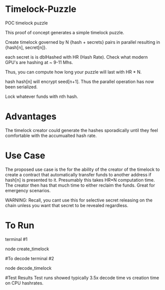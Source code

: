 # Timelock-Puzzle
POC timelock puzzle 


This proof of concept generates a simple timelock puzzle.

Create timelock governed by N {hash + secrets} pairs in parallel resulting in {hash[n], secret[n]}.

each secret is is dblHashed with HR (Hash Rate).  Check what modern GPU's are hashing at ~ 9-11 Mhs.

Thus, you can compute how long your puzzle will last with HR * N.

hash hash[n] will encrypt seed[n+1]. Thus the parallel operation has now been serialized.

Lock whatever funds with nth hash.

# Advantages

The timelock creator could generate the hashes sporadically until they feel comfortable with the accumualted hash rate.

# Use Case

The proposed use case is the for the ability of the creator of the timelock to create a contract that automatically transfer funds to another address if hash[n] is presented to it. Presumably this takes HR*N computation time.  The creator then has that much time to either reclaim the funds.  Great for emergency scenarios. 

WARNING: Recall, you cant use this for selective secret releasing on the chain unless you want that secret to be revealed regardless.  

# To Run
terminal #1

node create_timelock


#To decode
terminal #2

node decode_timelock

#Test Results
Test runs showed typically 3.5x decode time vs creation time on CPU hashrates.
